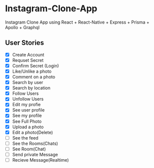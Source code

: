 # Instagram-Clone-App

Instagram Clone App using React + React-Native + Express + Prisma + Apollo + Graphql

## User Stories

- [x] Create Account
- [x] Requset Secret
- [x] Confirm Secret (Login)
- [x] Like/Unlike a photo
- [x] Comment on a photo
- [x] Search by user
- [x] Search by location
- [x] Follow Users
- [x] Unfollow Users
- [x] Edit my profie
- [x] See user profile
- [x] See my profile
- [x] See Full Photo
- [x] Upload a photo
- [x] Edit a photo(Delete)
- [ ] See the feed
- [ ] See the Rooms(Chats)
- [ ] See Room(Chat)
- [ ] Send private Message
- [ ] Recieve Message(Realtime)
